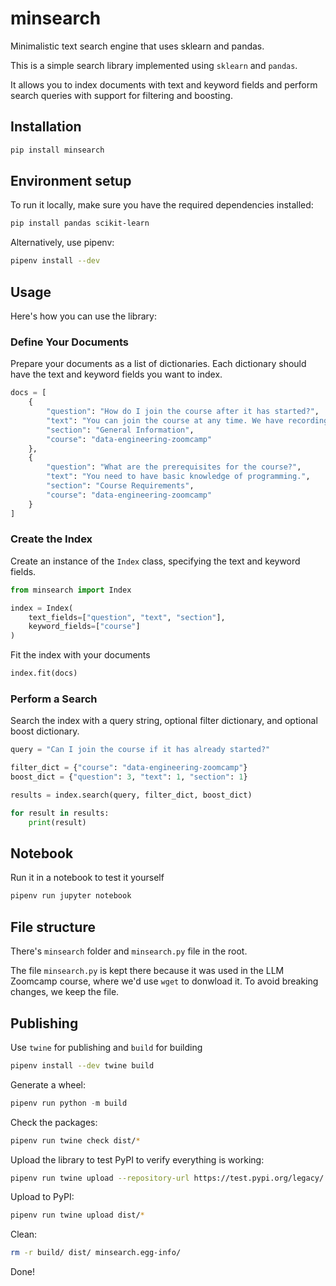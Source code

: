 # minsearch

Minimalistic text search engine that uses sklearn and pandas.

This is a simple search library implemented using `sklearn` and `pandas`.

It allows you to index documents with text and keyword fields and perform search queries with support for filtering and boosting.

## Installation 

```bash
pip install minsearch
```


## Environment setup

To run it locally, make sure you have the required dependencies installed:

```bash
pip install pandas scikit-learn
```

Alternatively, use pipenv:

```bash
pipenv install --dev
```

## Usage

Here's how you can use the library:


### Define Your Documents

Prepare your documents as a list of dictionaries. Each dictionary should have the text and keyword fields you want to index.

```python
docs = [
    {
        "question": "How do I join the course after it has started?",
        "text": "You can join the course at any time. We have recordings available.",
        "section": "General Information",
        "course": "data-engineering-zoomcamp"
    },
    {
        "question": "What are the prerequisites for the course?",
        "text": "You need to have basic knowledge of programming.",
        "section": "Course Requirements",
        "course": "data-engineering-zoomcamp"
    }
]
```

### Create the Index

Create an instance of the `Index` class, specifying the text and keyword fields.


```python
from minsearch import Index

index = Index(
    text_fields=["question", "text", "section"],
    keyword_fields=["course"]
)
```

Fit the index with your documents

```python
index.fit(docs)
```

### Perform a Search

Search the index with a query string, optional filter dictionary, and optional boost dictionary.

```python
query = "Can I join the course if it has already started?"

filter_dict = {"course": "data-engineering-zoomcamp"}
boost_dict = {"question": 3, "text": 1, "section": 1}

results = index.search(query, filter_dict, boost_dict)

for result in results:
    print(result)
```

## Notebook 

Run it in a notebook to test it yourself

```bash
pipenv run jupyter notebook
```

## File structure

There's `minsearch` folder and `minsearch.py` file in the root. 

The file `minsearch.py` is kept there because it was used in
the LLM Zoomcamp course, where we'd use `wget` to donwload it.
To avoid breaking changes, we keep the file.



## Publishing

Use `twine` for publishing and `build` for building

```bash
pipenv install --dev twine build
```

Generate a wheel:

```python
pipenv run python -m build
```

Check the packages:

```bash
pipenv run twine check dist/*
```

Upload the library to test PyPI to verify everything is working:

```bash
pipenv run twine upload --repository-url https://test.pypi.org/legacy/ dist/*
```

Upload to PyPI:

```bash
pipenv run twine upload dist/*
```

Clean:

```bash
rm -r build/ dist/ minsearch.egg-info/
```

Done!